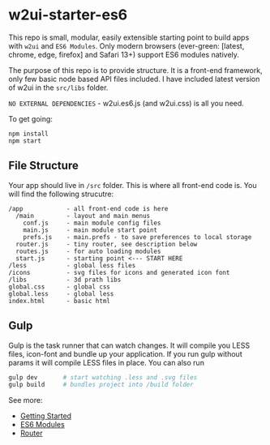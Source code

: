 # w2ui-starter-es6

This repo is small, modular, easily extensible starting point to build apps with `w2ui` and `ES6 Modules`. Only modern browsers (ever-green: [latest, chrome, edge, firefox] and Safari 13+) support ES6 modules natively.

The purpose of this repo is to  provide structure. It is a front-end framework, only few basic node based API files included.  I have included latest version of w2ui in the `src/libs` folder.

`NO EXTERNAL DEPENDENCIES` - w2ui.es6.js (and w2ui.css) is all you need.

To get going:
```
npm install
npm start
```

## File Structure

Your app should live in `/src` folder. This is where all front-end code is. You will find the following strucutre:

```
/app            - all front-end code is here
  /main         - layout and main menus
    conf.js     - main module config files
    main.js     - main module start point
    prefs.js    - main.prefs - to save preferences to local storage
  router.js     - tiny router, see description below
  routes.js     - for auto loading modules
  start.js      - starting point <--- START HERE
/less           - global less files
/icons          - svg files for icons and generated icon font
/libs           - 3d prath libs
global.css      - global css
global.less     - global less
index.html      - basic html
```

## Gulp

Gulp is the task runner that can watch changes. It will compile you LESS files, icon-font and bundle up your application. If you run gulp without params it will compile LESS files in place. You can also run

```sh
gulp dev       # start watching .less and .svg files
gulp build     # bundles project into /build folder
```

See more:
- [Getting Started](docs/getting-started.md)
- [ES6 Modules](es6-modules.md)
- [Router](router.md)